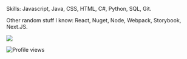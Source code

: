 Skills: Javascript, Java, CSS, HTML, C#, Python, SQL, Git.

Other random stuff I know: React, Nuget, Node, Webpack, Storybook, Next.JS. 

<img src="https://img.shields.io/badge/Broke-Yes-yellowgreen" />

![Profile views](https://gpvc.arturio.dev/DrFineSir)  
